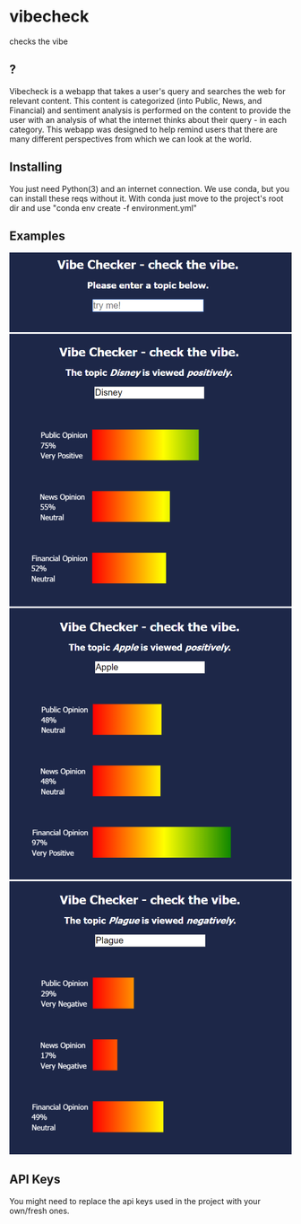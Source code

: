 # vibecheck

checks the vibe

## ?

Vibecheck is a webapp that takes a user's query and searches the web for relevant content. This content is categorized (into Public, News, and Financial) and sentiment analysis is performed on the content to provide the user with an analysis of what the internet thinks about their query - in each category. This webapp was designed to help remind users that there are many different perspectives from which we can look at the world.

## Installing

You just need Python(3) and an internet connection.
We use conda, but you can install these reqs without it.
With conda just move to the project's root dir and use "conda env create -f environment.yml"

## Examples
![Empty Example](https://github.com/matt-davison/vibecheck/blob/master/example/Empty.PNG)
![Disney Example](https://github.com/matt-davison/vibecheck/blob/master/example/Disney.PNG)
![Apple Example](https://github.com/matt-davison/vibecheck/blob/master/example/Apple.PNG)
![Plague Example](https://github.com/matt-davison/vibecheck/blob/master/example/Plague.PNG)
## API Keys

You might need to replace the api keys used in the project with your own/fresh ones.